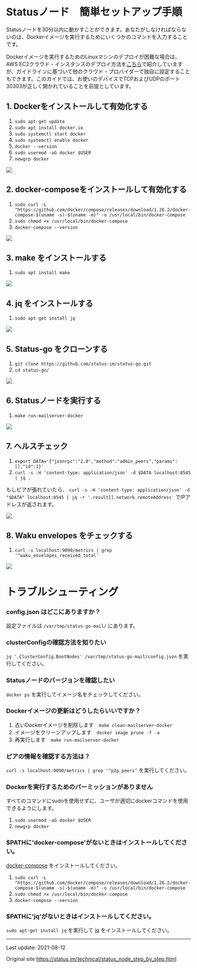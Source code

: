 # Statusノード　簡単セットアップ手順

Statusノードを30分以内に動かすことができます。あなたがしなければならないのは、Dockerイメージを実行するためにいくつかのコマンドを入力することです。

Dockerイメージを実行するためのLinuxマシンのデプロイが困難な場合は、AWS EC2クラウド・インスタンスのデプロイ方法を[こちら](https://status.im/technical/others/deploy_ec2_instance.html)で紹介していますが、ガイドラインに基づいて他のクラウド・プロバイダーで独自に設定することもできます。このガイドでは、お使いのデバイスでTCPおよびUDPのポート30303が正しく開かれていることを前提としています。


## 1. Dockerをインストールして有効化する

1. `sudo apt-get update`
2. `sudo apt install docker.io`
3. `sudo systemctl start docker`
4. `sudo systemctl enable docker`
5. `docker --version`
6. `sudo usermod -aG docker $USER`
7. `newgrp docker`

![](https://status.im/technical/status_node_step_by_step/docker.png)


## 2. docker-composeをインストールして有効化する

1. `sudo curl -L "https://github.com/docker/compose/releases/download/1.26.2/docker-compose-$(uname -s)-$(uname -m)" -o /usr/local/bin/docker-compose`
2. `sudo chmod +x /usr/local/bin/docker-compose`
3. `docker-compose --version`

![](https://status.im/technical/status_node_step_by_step/docker-compose.png)


## 3. make をインストールする

1. `sudo apt install make`

![](https://status.im/technical/status_node_step_by_step/make.png)


## 4. jq をインストールする

1. `sudo apt-get install jq`

![](https://status.im/technical/status_node_step_by_step/jq.png)


## 5. Status-go をクローンする

1. `git clone https://github.com/status-im/status-go.git`
2. `cd status-go/`

![](https://status.im/technical/status_node_step_by_step/clone-status-go.png)


## 6. Statusノードを実行する

1. `make run-mailserver-docker`

![](https://status.im/technical/status_node_step_by_step/run-a-status-node.png)


## 7. ヘルスチェック

1. `export DATA='{"jsonrpc":"2.0","method":"admin_peers","params":[],"id":1}'`
2. `curl -s -H 'content-type: application/json' -d $DATA localhost:8545 | jq .`

もしピアが張れていたら、
`curl -s -H 'content-type: application/json' -d "$DATA" localhost:8545 | jq -r '.result[].network.remoteAddress'`
でIPアドレスが返されます。

![](https://status.im/technical/status_node_step_by_step/health-check.png)


## 8. Waku envelopes をチェックする

1. `curl -s localhost:9090/metrics | grep '^waku_envelopes_received_total'`

![](https://status.im/technical/status_node_step_by_step/waku-envelopes.png)


# トラブルシューティング

### config.json はどこにありますか？

設定ファイルは `/var/tmp/status-go-mail/` にあります。


### clusterConfigの確認方法を知りたい

`jq '.ClusterConfig.BootNodes' /var/tmp/status-go-mail/config.json` を実行してください。


### Statusノードのバージョンを確認したい

`docker ps` を実行してイメージ名をチェックしてください。


### Dockerイメージの更新はどうしたらいいですか？

1. 古いDockerイメージを削除します　`make clean-mailserver-docker`
2. イメージをクリーンアップします　`docker image prune -f -a`
3. 再実行します　`make run-mailserver-docker`


### ピアの情報を確認する方法は？

`curl -s localhost:9090/metrics | grep '^p2p_peers’` を実行してください。


### Dockerを実行するためのパーミッションがありません

すべてのコマンドにsudoを使用せずに、ユーザが適切にdockerコマンドを使用できるようにします。

1. `sudo usermod -aG docker $USER`
2. `newgrp docker`


### $PATHに'docker-compose'がないときはインストールしてください。

[docker-compose](https://docs.docker.com/compose/) をインストールしてください。

1. `sudo curl -L "https://github.com/docker/compose/releases/download/1.26.2/docker-compose-$(uname -s)-$(uname -m)" -o /usr/local/bin/docker-compose`
2. `sudo chmod +x /usr/local/bin/docker-compose`
3. `docker-compose --version`


### $PATHに'jq'がないときはインストールしてください。

`sudo apt-get install jq` を実行して [jq](https://stedolan.github.io/jq/) をインストールしてください。


---
Last update: 2021-08-12

Original site https://status.im/technical/status_node_step_by_step.html
